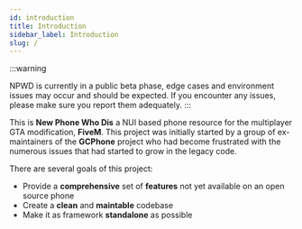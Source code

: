 ```yaml
---
id: introduction
title: Introduction
sidebar_label: Introduction
slug: /
---
```


:::warning

NPWD is currently in a public beta phase, edge cases and environment issues may occur and should be expected.
If you encounter any issues, please make sure you report them adequately.
:::

This is **New Phone Who Dis** a NUI based phone resource for the multiplayer GTA modification,
**FiveM**. This project was initially started by a group of ex-maintainers of the **GCPhone** project who
had become frustrated with the numerous issues that had started to grow in the legacy code.

There are several goals of this project: 
* Provide a **comprehensive** set of **features** not yet available on an open source phone
* Create a **clean** and **maintable** codebase
* Make it as framework **standalone** as possible


